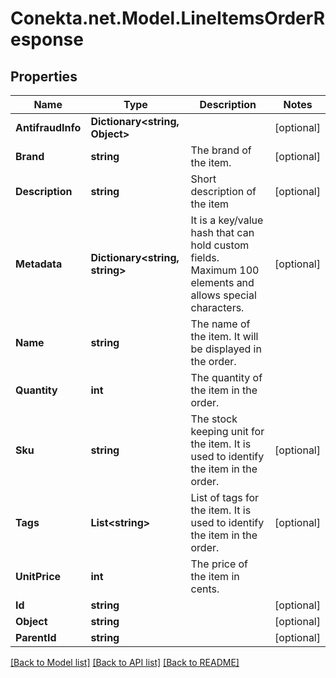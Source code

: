 # Conekta.net.Model.LineItemsOrderResponse

## Properties

Name | Type | Description | Notes
------------ | ------------- | ------------- | -------------
**AntifraudInfo** | **Dictionary&lt;string, Object&gt;** |  | [optional] 
**Brand** | **string** | The brand of the item. | [optional] 
**Description** | **string** | Short description of the item | [optional] 
**Metadata** | **Dictionary&lt;string, string&gt;** | It is a key/value hash that can hold custom fields. Maximum 100 elements and allows special characters. | [optional] 
**Name** | **string** | The name of the item. It will be displayed in the order. | 
**Quantity** | **int** | The quantity of the item in the order. | 
**Sku** | **string** | The stock keeping unit for the item. It is used to identify the item in the order. | [optional] 
**Tags** | **List&lt;string&gt;** | List of tags for the item. It is used to identify the item in the order. | [optional] 
**UnitPrice** | **int** | The price of the item in cents. | 
**Id** | **string** |  | [optional] 
**Object** | **string** |  | [optional] 
**ParentId** | **string** |  | [optional] 

[[Back to Model list]](../README.md#documentation-for-models) [[Back to API list]](../README.md#documentation-for-api-endpoints) [[Back to README]](../README.md)

